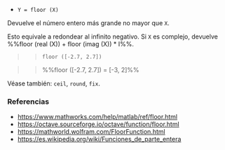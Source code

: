 - `Y = floor (X)`

Devuelve el número entero más grande no mayor que `X`.

Esto equivale a redondear al infinito negativo. Si `X` es complejo, devuelve
%%floor (real (X)) + floor (imag (X)) * I%%.

> > `floor ([-2.7, 2.7])`

> > %%floor ([-2.7, 2.7]) = [-3, 2]%%

Véase también: `ceil`, `round`, `fix`.

### Referencias

- https://www.mathworks.com/help/matlab/ref/floor.html
- https://octave.sourceforge.io/octave/function/floor.html
- https://mathworld.wolfram.com/FloorFunction.html
- https://es.wikipedia.org/wiki/Funciones_de_parte_entera
